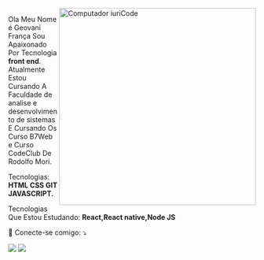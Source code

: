 <img src="https://raw.githubusercontent.com/MicaelliMedeiros/micaellimedeiros/master/image/computer-illustration.png" min-width="400px" max-width="400px" width="400px" align="right" alt="Computador iuriCode">

<p align="left"> 
  Ola Meu Nome é Geovani França Sou Apaixonado  Por Tecnologia  <strong>front end</strong>.<br>
  Atualmente Estou Cursando A Faculdade de analise e desenvolvimento de sistemas E 
  Cursando Os  Curso B7Web e Curso CodeClub De Rodolfo Mori.
</p>

<p align="left">
 Tecnologias: <strong>HTML CSS GIT JAVASCRIPT.</strong>
</p>

<p align="left"> 
  Tecnologias Que Estou Estudando: <strong>React,React native,Node JS</strong>
</p>

<p align="left">
  💌 Conecte-se comigo: ⤵️
</p>

<p align="left">
  <a href="#" alt="Gmail">
  <img src="https://img.shields.io/badge/-Gmail-FF0000?style=flat-square&labelColor=FF0000&logo=gmail&logoColor=white&link=https://myaccount.google.com/" /></a>

  <a href="#" alt="Linkedin">
  <img src="https://img.shields.io/badge/-Linkedin-0e76a8?style=flat-square&logo=Linkedin&logoColor=white&link=https://www.linkedin.com/in/geovani-fran%C3%A7a-706b61207/" /></a>

 
